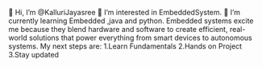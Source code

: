 👋 Hi, I’m @KalluriJayasree
👀 I’m interested in EmbeddedSystem.
🌱 I’m currently learning Embedded ,java and python.
Embedded systems excite me because they blend hardware and software to create efficient, real-world solutions that power everything from smart devices to autonomous systems.
My next steps are: 1.Learn Fundamentals 
                   2.Hands on Project
                   3.Stay updated
